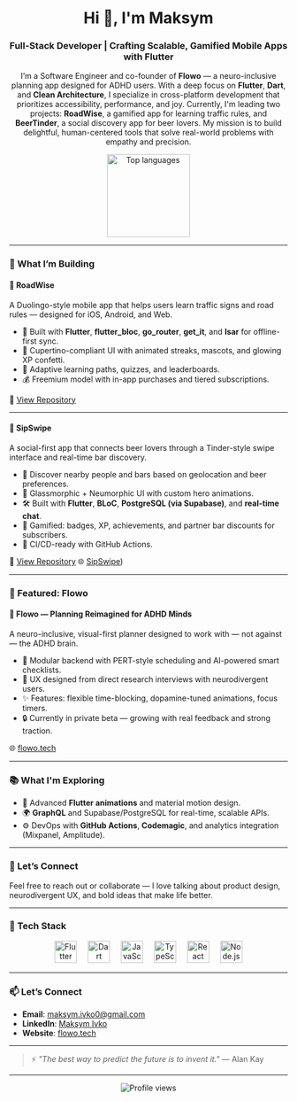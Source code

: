 <h1 align="center">Hi 👋, I'm Maksym</h1>
<h3 align="center">Full-Stack Developer | Crafting Scalable, Gamified Mobile Apps with Flutter</h3>

<p align="center">
  I’m a Software Engineer and co-founder of <strong>Flowo</strong> — a neuro-inclusive planning app designed for ADHD users. With a deep focus on <strong>Flutter</strong>, <strong>Dart</strong>, and <strong>Clean Architecture</strong>, I specialize in cross-platform development that prioritizes accessibility, performance, and joy. Currently, I'm leading two projects: <strong>RoadWise</strong>, a gamified app for learning traffic rules, and <strong>BeerTinder</strong>, a social discovery app for beer lovers. My mission is to build delightful, human-centered tools that solve real-world problems with empathy and precision.
</p>

<div align="center">
  <img src="https://github-readme-stats.vercel.app/api/top-langs?username=Zu9zwan9&layout=compact&langs_count=10&theme=dracula&hide_border=true" height="150" alt="Top languages" />
</div>

---

### 🚀 What I’m Building

#### 🚗 RoadWise  
A Duolingo-style mobile app that helps users learn traffic signs and road rules — designed for iOS, Android, and Web.

- 🔧 Built with **Flutter**, **flutter_bloc**, **go_router**, **get_it**, and **Isar** for offline-first sync.
- 📱 Cupertino-compliant UI with animated streaks, mascots, and glowing XP confetti.
- 🧠 Adaptive learning paths, quizzes, and leaderboards.
- 💰 Freemium model with in-app purchases and tiered subscriptions.

🔗 [View Repository](https://github.com/Zu9zwan9/roadwise)

---

#### 🍺 SipSwipe
A social-first app that connects beer lovers through a Tinder-style swipe interface and real-time bar discovery.

- 🍻 Discover nearby people and bars based on geolocation and beer preferences.
- 🎨 Glassmorphic + Neumorphic UI with custom hero animations.
- 🛠 Built with **Flutter**, **BLoC**, **PostgreSQL (via Supabase)**, and **real-time chat**.
- 🏅 Gamified: badges, XP, achievements, and partner bar discounts for subscribers.
- 🚀 CI/CD-ready with GitHub Actions.

🔗 [View Repository](https://github.com/Zu9zwan9/bartinder)
🌐 [SipSwipe](https://zu9zwan9.github.io/sipswipe-landing/))

---

### 🌟 Featured: Flowo

#### 🧠 Flowo — Planning Reimagined for ADHD Minds  
A neuro-inclusive, visual-first planner designed to work with — not against — the ADHD brain.

- 🧩 Modular backend with PERT-style scheduling and AI-powered smart checklists.
- 🎯 UX designed from direct research interviews with neurodivergent users.
- ✨ Features: flexible time-blocking, dopamine-tuned animations, focus timers.
- 🔒 Currently in private beta — growing with real feedback and strong traction.

🌐 [flowo.tech](https://flowo.tech)

---

### 📚 What I'm Exploring

- 🎨 Advanced **Flutter animations** and material motion design.
- 🌍 **GraphQL** and Supabase/PostgreSQL for real-time, scalable APIs.
- ⚙️ DevOps with **GitHub Actions**, **Codemagic**, and analytics integration (Mixpanel, Amplitude).

---

### 🤝 Let’s Connect

Feel free to reach out or collaborate — I love talking about product design, neurodivergent UX, and bold ideas that make life better.

---



### 🧰 Tech Stack
<div align="center">
  <img src="https://cdn.jsdelivr.net/gh/devicons/devicon/icons/flutter/flutter-original.svg" height="40" alt="Flutter" title="Flutter" />
  <img width="12" />
  <img src="https://cdn.jsdelivr.net/gh/devicons/devicon/icons/dart/dart-original.svg" height="40" alt="Dart" title="Dart" />
  <img width="12" />
  <img src="https://cdn.jsdelivr.net/gh/devicons/devicon/icons/javascript/javascript-original.svg" height="40" alt="JavaScript" title="JavaScript" />
  <img width="12" />
  <img src="https://cdn.jsdelivr.net/gh/devicons/devicon/icons/typescript/typescript-original.svg" height="40" alt="TypeScript" title="TypeScript" />
  <img width="12" />
  <img src="https://cdn.jsdelivr.net/gh/devicons/devicon/icons/react/react-original.svg" height="40" alt="React" title="React" />
  <img width="12" />
  <img src="https://cdn.jsdelivr.net/gh/devicons/devicon/icons/nodejs/nodejs-original.svg" height="40" alt="Node.js" title="Node.js" />
</div>

---

### 📫 Let’s Connect
- **Email**: [maksym.ivko0@gmail.com](mailto:maksym.ivko0@gmail.com)  
- **LinkedIn**: [Maksym Ivko](https://www.linkedin.com/in/maksym-ivko)  
- **Website**: [flowo.tech](https://flowo.tech)

---

> ⚡ *"The best way to predict the future is to invent it."* — Alan Kay

---

<p align="center">
  <img src="https://komarev.com/ghpvc/?username=Zu9zwan9&style=flat-square&color=blue" alt="Profile views" />
</p>
